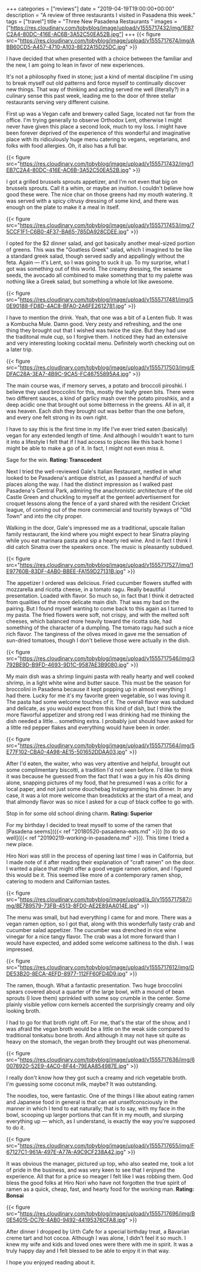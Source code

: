 +++
categories = ["reviews"]
date = "2019-04-19T19:00:00+00:00"
description = "A review of three restaurants I visited in Pasadena this week."
tags = ["travel"]
title = "Three New Pasadena Restaurants "
images = ["https://res.cloudinary.com/tobyblog/image/upload/v1555717432/img/1EB7C2A4-80DC-416E-AC6B-3A52C50EA52B.jpg"]
+++
{{< figure src="https://res.cloudinary.com/tobyblog/image/upload/v1555717674/img/ABB60CD5-A457-4710-A103-8E22A15D25DC.jpg" >}}

I have decided that when presented with a choice between the familiar and the new, I am going to lean in favor of new experiences.
<!--more-->

It's not a philosophy fixed in stone; just a kind of mental discipline I'm using to break myself out old patterns and force myself to continually discover new things. That way of thinking and acting served me well (literally?) in a culinary sense this past week, leading me to the door of three stellar restaurants serving very different cuisine. 

First up was a Vegan cafe and brewery called Sage, located not far from the office. I'm trying generally to observe Orthodox Lent, otherwise I might never have given this place a second look, much to my loss. I might have been forever deprived of the experience of this wonderful and imaginative place with its ridiculously huge menu catering to vegans, vegetarians, and folks with food allergies. Oh, it also has a full bar.

{{< figure src="https://res.cloudinary.com/tobyblog/image/upload/v1555717432/img/1EB7C2A4-80DC-416E-AC6B-3A52C50EA52B.jpg" >}}

I got a grilled brussels sprouts appetizer, and I'm not even that big on brussels sprouts. Call it a whim, or maybe an inuition. I couldn't believe how good these were. The nice char on those greens had my mouth watering. It was served with a spicy citrusy dressing of some kind, and there was enough on the plate to make it a meal in itself.

{{< figure src="https://res.cloudinary.com/tobyblog/image/upload/v1555717453/img/75CCF1F1-C6B0-4F37-BA65-785DA928CDEE.jpg" >}}

I opted for the $2 dinner salad, and got basically another meal-sized portion of greens. This was the "Goatless Greek" salad, which I imagined to be like a standard greek salad, though served sadly and appallingly without the feta. Again — it's Lent, so I was going to suck it up. To my surprise, what I got was something out of this world. The creamy dressing, the sesame seeds, the avocado all combined to make something that to my palette was nothing like a Greek salad, but something a whole lot like awesome. 

{{< figure src="https://res.cloudinary.com/tobyblog/image/upload/v1555717481/img/50E90188-FD8D-4AC8-BFA0-2A6FE2612781.jpg" >}}

I have to mention the drink. Yeah, that one was a bit of a Lenten flub. It was a Kombucha Mule. Damn good. Very zesty and refreshing, and the one thing they brought out that I wished was twice the size. But they had use the traditonal mule cup, so I forgive them. I noticed they had an extensive and very interesting looking cocktail menu. Definitely worth checking out on a later trip.

{{< figure src="https://res.cloudinary.com/tobyblog/image/upload/v1555717503/img/EDFAC28A-3EA7-4B9C-9CA5-FC46755895A4.jpg" >}}

The main course was, if memory serves, a potato and broccoli piroshki. I believe they used broccolini for this, mostly the leafy green bits. There were two different sauces, a kind of garlicy mash over the potato piroshkis, and a deep acidic one that brought out some bitterness in the greens. All in all, it was heaven. Each dish they brought out was better than the one before, and every one felt strong in its own right.

I have to say this is the first time in my life I've ever tried eaten (basically) vegan for any extended length of time. And although I wouldn't want to turn it into a lifestyle I felt that if I had access to places like this back home I might be able to make a go of it. In fact, I might not even miss it.

Sage for the win. **Rating: Transcedent**

Next I tried the well-reviewed Gale's Italian Restaurant, nestled in what looked to be Pasadena's antique district, as I passed a handful of such places along the way. I had the distinct impression as I walked past Pasadena's Central Park, admiring the anachronistic architecture of the old Castle Green and chuckling to myself at the genteel advertisement for croquet lessons along the fence of a yard shared with the resident Cricket league, of coming out of the more commercial and touristy byways of "Old Town" and into the city proper.

Walking in the door, Gale's impressed me as a traditional, upscale Italian family restaurant, the kind where you might expect to hear Sinatra playing while you eat marinara pasta and sip a hearty red wine. And in fact I think I did catch Sinatra over the speakers once. The music is pleasantly subdued. 

{{< figure src="https://res.cloudinary.com/tobyblog/image/upload/v1555717527/img/1E97760B-83DF-4AB0-BBEE-FA159D27131B.jpg" >}}

The appetizer I ordered was delicious. Fried cucumber flowers stuffed with mozzarella and ricotta cheese, in a tomato ragu. Really beautiful presentation. Loaded with flavor. So much so, in fact that I think it detracted from qualities of the more delicate main dish. That was my bad on the pairing. But I found myself wanting to come back to this again as I turned to my pasta. The fried flowers were soft, not crispy, and with the melted soft cheeses, which balanced more heavily toward the ricotta side, had something of the character of a dumpling. The tomato ragu had such a nice rich flavor. The tanginess of the olives mixed in gave me the sensation of sun-dried tomatoes, though I don't believe those were actually in the dish.

{{< figure src="https://res.cloudinary.com/tobyblog/image/upload/v1555717546/img/3792BE9D-B9FD-4693-9D1C-9587AE3B9080.jpg" >}}

My main dish was a shrimp linguini pasta with really hearty and well cooked shrimp, in a light white wine and butter sauce. This must be the season for broccolini in Pasadena because it kept popping up in almost everything I had there. Lucky for me it's my favorite green vegetable, so I was loving it. The pasta had some welcome touches of it. The overall flavor was subdued and delicate, as you would expect from this kind of dish, but I think the more flavorful appetizer and strong red I was drinking had me thinking the dish needed a little… something extra. I probably just should have asked for a little red pepper flakes and everything would have been in order.

{{< figure src="https://res.cloudinary.com/tobyblog/image/upload/v1555717564/img/5E77F102-CBA0-4A98-AE15-501652DDAA03.jpg" >}}

After I'd eaten, the waiter, who was very attentive and helpful, brought out some complimentary biscotti, a tradition I'd not seen before. I'd like to think it was because he guessed from the fact that I was a guy in his 40s dining alone, snapping pictures of my food, that he presumed I was a critic for a local paper, and not just some douchebag Instagramming his dinner. In any case, it was a lot more welcome than breadsticks at the start of a meal, and that almondy flavor was so nice I asked for a cup of black coffee to go with.

Stop in for some old school dining charm. **Rating: Superior**

For my birthday I decided to treat myself to some of the ramen that [Pasadena seems]({{< ref "20180520-pasadena-eats.md" >}}) [to do so well]({{< ref "20190219-working-in-pasadena.md" >}}). This time I tried a new place. 

Hiro Nori was still in the process of opening last time I was in California, but I made note of it after reading their explanation of "craft ramen" on the door. I wanted a place that might offer a good veggie ramen option, and I figured this would be it. This seemed like more of a contemporary ramen shop, catering to modern and Californian tastes.

{{< figure src="https://res.cloudinary.com/tobyblog/image/upload/a_0/v1555717587/img/8E7B9579-73FB-4513-8FD0-AE2E89AA014E.jpg" >}}

The menu was small, but had everything I came for and more. There was a vegan ramen option, so I got that, along with this wonderfully tasty crab and cucumber salad appetizer. The cucumber was drenched in rice wine vinegar for a nice tangy flavor. The crab was a lot more forward than I would have expected, and added some welcome saltiness to the dish. I was impressed. 

{{< figure src="https://res.cloudinary.com/tobyblog/image/upload/v1555717612/img/DDE53B20-8ECA-4EFD-8977-112FF60FD4D9.jpg" >}}

The ramen, though. What a fantastic presentation. Two huge broccolini spears covered about a quarter of the large bowl, with a mound of bean sprouts (I love them) sprinkled with some soy crumble in the center. Some plainly visible yellow corn kernels accented the surprisingly creamy and oily looking broth. 

I had to go for that broth right off. For me, that's the star of the show, and I was afraid the vegan broth would be a little on the weak side compared to traditional tonkatsu bone broth. And although it may not have sit quite as heavy on the stomach, the vegan broth they brought out was phenomenal. 

{{< figure src="https://res.cloudinary.com/tobyblog/image/upload/v1555717636/img/60078920-52E9-4AC0-8F44-79EAA854987E.jpg" >}}

I really don't know how they got such a creamy and rich vegetable broth. I'm guessing some coconut milk, maybe? It was outstanding.

The noodles, too, were fantastic. One of the things I like about eating ramen and Japanese food in general is that can eat unselfconsciously in the manner in which I tend to eat naturally; that is to say, with my face in the bowl, scooping up larger portions that can fit in my mouth, and slurping everything up — which, as I understand, is exactly the way you're supposed to do it.

{{< figure src="https://res.cloudinary.com/tobyblog/image/upload/v1555717655/img/F67127C1-961A-497E-A77A-A9C9CF238A42.jpg" >}}

It was obvious the manager, pictured up top, who also seated me, took a lot of pride in the business, and was very keen to see that I enjoyed the experience. All that for a price so meager I felt like I was robbing them. God bless the good folks at Hiro Nori who have not forgotten the true spirit of ramen as a quick, cheap, fast, and hearty food for the working man. **Rating: Bonsai**

{{< figure src="https://res.cloudinary.com/tobyblog/image/upload/v1555717696/img/B0E54015-DC76-4AB0-9492-44195376CFA8.jpg" >}}

After dinner I dropped by Urth Cafe for a special birthday treat, a Bavarian creme tart and hot cocoa. Although I was alone, I didn't feel it so much. I knew my wife and kids and loved ones were there with me in spirit. It was a truly happy day and I felt blessed to be able to enjoy it in that way.

I hope you enjoyed reading about it.
